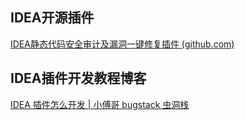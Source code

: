 ## IDEA开源插件

[IDEA静态代码安全审计及漏洞一键修复插件 (github.com)](https://github.com/momosecurity/momo-code-sec-inspector-java)

## IDEA插件开发教程博客

[IDEA 插件怎么开发 | 小傅哥 bugstack 虫洞栈](https://bugstack.cn/md/assembly/idea-plugin/2021-08-27-%E6%8A%80%E6%9C%AF%E8%B0%83%E7%A0%94%EF%BC%8CIDEA%20%E6%8F%92%E4%BB%B6%E6%80%8E%E4%B9%88%E5%BC%80%E5%8F%91%EF%BC%9F.html)
